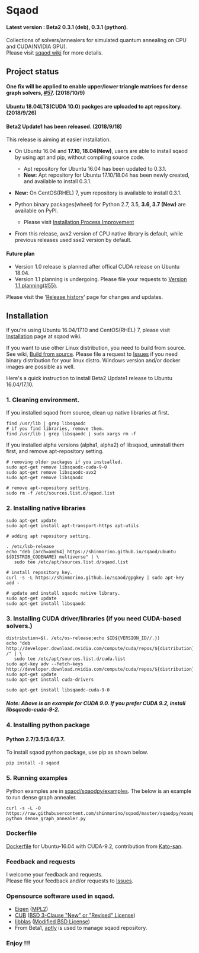 # Sqaod
#### Latest version : Beta2 0.3.1 (deb), 0.3.1 (python). 

Collections of solvers/annealers for simulated quantum annealing on CPU and CUDA(NVIDIA GPU).<BR>
Please visit [sqaod wiki](https://github.com/shinmorino/sqaod/wiki) for more details.

## Project status
#### One fix will be applied to enable upper/lower triangle matrices for dense graph solvers, [#57](https://github.com/shinmorino/sqaod/issues/57). (2018/10/9)

#### Ubuntu 18.04LTS(CUDA 10.0) packges are uploaded to apt repository. (2018/9/26)

#### Beta2 Update1 has been released. (2018/9/18)

This release is aiming at easier installation.

- On Ubuntu 16.04 and **17.10, 18.04(New)**, users are able to install sqaod by using apt and pip, without compiling source code.
  - Apt repository for Ubuntu 16.04 has been updated to 0.3.1.
  - **New:** Apt repository for Ubuntu 17.10/18.04 has been newly created, and available to install 0.3.1.
- **New:** On CentOS(RHEL) 7, yum repository is available to install 0.3.1.
- Python binary packages(wheel) for Python 2.7, 3.5, **3.6, 3.7 (New)** are available on PyPI.  
  
  - Please visit [Installation Process Improvement](https://github.com/shinmorino/sqaod/wiki/Installation-process-improvement)

- From this release, avx2 version of CPU native library is default, while previous releases used sse2 version by default.

#### Future plan
- Version 1.0 release is planned after offical CUDA release on Ubuntu 18.04.
- Version 1.1 planning is undergoing.  Please file your requests to [Version 1.1 planning(#55)]( https://github.com/shinmorino/sqaod/issues/55).

Please visit the '[Release history](https://github.com/shinmorino/sqaod/wiki/Release-history)' page for changes and updates.


## Installation  

If you're using Ubuntu 16.04/17.10 and CentOS(RHEL) 7, please visit [Installation](https://github.com/shinmorino/sqaod/wiki/Installation) page at sqaod wiki.

If you want to use other Linux distribution, you need to build from source. See wiki, [Build from source](https://github.com/shinmorino/sqaod/wiki/Build-from-source).
Please file a request to [Issues](https://github.com/shinmorino/sqaod/issues) if you need binary distribution for your linux distro.  Windows version and/or docker images are possible as well.


Here's a quick instruction to install Beta2 Update1 release to Ubuntu 16.04/17.10.


### 1. Cleaning environment.

If you installed sqaod from source, clean up native libraries at first.
~~~
find /usr/lib | grep libsqaodc
# if you find libraries, remove them.
find /usr/lib | grep libsqaodc | sudo xargs rm -f
~~~

If you installed alpha versions (alpha1, alpha2) of libsqaod, uninstall them first, and remove apt-repository setting.
~~~
# removing older packages if you instsalled.
sudo apt-get remove libsqaodc-cuda-9-0
sudo apt-get remove libsqaodc-avx2
sudo apt-get remove libsqaodc

# remove apt-repository setting.
sudo rm -f /etc/sources.list.d/sqaod.list
~~~


### 2. Installing native libraries

~~~
sudo apt-get update
sudo apt-get install apt-transport-https apt-utils

# adding apt repository setting.
 
. /etc/lsb-release
echo "deb [arch=amd64] https://shinmorino.github.io/sqaod/ubuntu ${DISTRIB_CODENAME} multiverse" | \
   sudo tee /etc/apt/sources.list.d/sqaod.list

# install repository key.
curl -s -L https://shinmorino.github.io/sqaod/gpgkey | sudo apt-key add -

# update and install sqaodc native library.
sudo apt-get update
sudo apt-get install libsqaodc
~~~

### 3. Installing CUDA driver/libraries (if you need CUDA-based solvers.)

~~~
distribution=$(. /etc/os-release;echo $ID${VERSION_ID//.})
echo "deb http://developer.download.nvidia.com/compute/cuda/repos/${distribution}/x86_64 /" | \
   sudo tee /etc/apt/sources.list.d/cuda.list
sudo apt-key adv --fetch-keys http://developer.download.nvidia.com/compute/cuda/repos/${distribution}/x86_64/7fa2af80.pub
sudo apt-get update
sudo apt-get install cuda-drivers

sudo apt-get install libsqaodc-cuda-9-0
~~~
##### Note: Above is an example for CUDA 9.0.  If you prefer CUDA 9.2, install libsqaodc-cuda-9-2.


### 4. Installing python package

#### Python 2.7/3.5/3.6/3.7.
To install sqaod python package, use pip as shown below.
~~~
pip install -U sqaod
~~~

### 5. Running examples

Python examples are in [sqaod/sqaodpy/examples](https://github.com/shinmorino/sqaod/tree/master/sqaodpy/example).  The below is an example to run dense graph annealer.

~~~
curl -s -L -O https://raw.githubusercontent.com/shinmorino/sqaod/master/sqaodpy/example/dense_graph_annealer.py
python dense_graph_annealer.py
~~~

### Dockerfile
[Dockerfile](https://github.com/shinmorino/sqaod/tree/gh-pages/docker/kato) for Ubuntu-16.04 with CUDA-9.2, contribution from [Kato-san](https://github.com/gyu-don).


### Feedback and requests
I welcome your feedback and requests.<BR>
Please file your feedback and/or requests to [Issues](https://github.com/shinmorino/sqaod/issues).<BR>


### Opensource software used in sqaod.

- [Eigen](http://eigen.tuxfamily.org/index.php?title=Main_Page) ([MPL2](https://www.mozilla.org/en-US/MPL/2.0/))
- [CUB](http://nvlabs.github.io/cub/) ([BSD 3-Clause "New" or "Revised" License](https://github.com/NVlabs/cub/blob/1.8.0/LICENSE.TXT))
- [libblas](https://packages.ubuntu.com/xenial/libblas3) ([Modified BSD License](http://www.netlib.org/lapack/LICENSE.txt))
- From Beta1, [aptly](https://www.aptly.info/) is used to manage sqaod repository.


### Enjoy !!!
